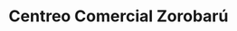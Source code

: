 ---
title: "Centreo Comercial Zorobarú"
url: /san-jose/centreo-comercial-zorobaru/
shop: centro comercial
---